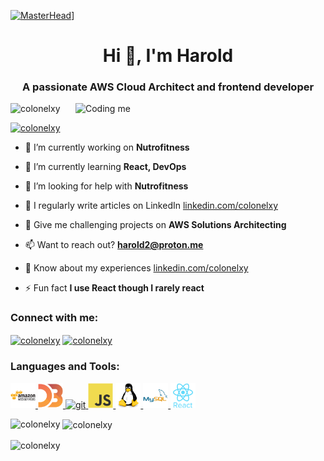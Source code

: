 [![MasterHead]([https://encrypted-tbn0.gstatic.com/images?q=tbn:ANd9GcSQrbEoctzI0JdkEsIi8mApw2V-zFIr-E8ytScFgFKaFkgk1p9GmNbuuEnflaRXP7aJubk&usqp=CAU)](https://upload.wikimedia.org/wikipedia/commons/2/20/Matrix_Digital_rain_banner.gif)]

<h1 align="center">Hi 👋, I'm Harold</h1>
<h3 align="center">A passionate AWS Cloud Architect and frontend developer</h3>
<img align="right" alt="Coding me" width="400" src="https://encrypted-tbn0.gstatic.com/images?q=tbn:ANd9GcRQ0Keq98vOxMAIGZxXEeu8QNOM4UCxwwsPGg&usqp=CAU"

<p align="left"> <img src="https://komarev.com/ghpvc/?username=colonelxy&label=Profile%20views&color=0e75b6&style=flat" alt="colonelxy" /> </p>

<p align="left"> <a href="https://twitter.com/colonelxy" target="blank"><img src="https://img.shields.io/twitter/follow/colonelxy?logo=twitter&style=for-the-badge" alt="colonelxy" /></a> </p>

- 🔭 I’m currently working on **Nutrofitness**

- 🌱 I’m currently learning **React, DevOps**

- 🤝 I’m looking for help with **Nutrofitness**

- 📝 I regularly write articles on LinkedIn [linkedin.com/colonelxy](linkedin.com/colonelxy)

- 💬 Give me challenging projects on **AWS Solutions Architecting**

- 📫 Want to reach out? **harold2@proton.me**

- 📄 Know about my experiences [linkedin.com/colonelxy](linkedin.com/colonelxy)

- ⚡ Fun fact **I use React though I rarely react**

<h3 align="left">Connect with me:</h3>
<p align="left">
<a href="https://twitter.com/colonelxy" target="blank"><img align="center" src="https://raw.githubusercontent.com/rahuldkjain/github-profile-readme-generator/master/src/images/icons/Social/twitter.svg" alt="colonelxy" height="30" width="40" /></a>
<a href="https://linkedin.com/in/colonelxy" target="blank"><img align="center" src="https://raw.githubusercontent.com/rahuldkjain/github-profile-readme-generator/master/src/images/icons/Social/linked-in-alt.svg" alt="colonelxy" height="30" width="40" /></a>
</p>

<h3 align="left">Languages and Tools:</h3>
<p align="left"> <a href="https://aws.amazon.com" target="_blank" rel="noreferrer"> <img src="https://raw.githubusercontent.com/devicons/devicon/master/icons/amazonwebservices/amazonwebservices-original-wordmark.svg" alt="aws" width="40" height="40"/> </a> <a href="https://d3js.org/" target="_blank" rel="noreferrer"> <img src="https://raw.githubusercontent.com/devicons/devicon/master/icons/d3js/d3js-original.svg" alt="d3js" width="40" height="40"/> </a> <a href="https://git-scm.com/" target="_blank" rel="noreferrer"> <img src="https://www.vectorlogo.zone/logos/git-scm/git-scm-icon.svg" alt="git" width="40" height="40"/> </a> <a href="https://developer.mozilla.org/en-US/docs/Web/JavaScript" target="_blank" rel="noreferrer"> <img src="https://raw.githubusercontent.com/devicons/devicon/master/icons/javascript/javascript-original.svg" alt="javascript" width="40" height="40"/> </a> <a href="https://www.linux.org/" target="_blank" rel="noreferrer"> <img src="https://raw.githubusercontent.com/devicons/devicon/master/icons/linux/linux-original.svg" alt="linux" width="40" height="40"/> </a> <a href="https://www.mysql.com/" target="_blank" rel="noreferrer"> <img src="https://raw.githubusercontent.com/devicons/devicon/master/icons/mysql/mysql-original-wordmark.svg" alt="mysql" width="40" height="40"/> </a> <a href="https://reactjs.org/" target="_blank" rel="noreferrer"> <img src="https://raw.githubusercontent.com/devicons/devicon/master/icons/react/react-original-wordmark.svg" alt="react" width="40" height="40"/> </a> </p>

<p><img align="left" src="https://github-readme-stats.vercel.app/api/top-langs?username=colonelxy&show_icons=true&locale=en&layout=compact" alt="colonelxy" /></p>

<p>&nbsp;<img align="center" src="https://github-readme-stats.vercel.app/api?username=colonelxy&show_icons=true&locale=en" alt="colonelxy" /></p>

<p><img align="center" src="https://github-readme-streak-stats.herokuapp.com/?user=colonelxy&" alt="colonelxy" /></p>

